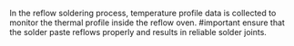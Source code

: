 In the reflow soldering process, temperature profile data is collected to monitor the thermal profile inside the reflow oven. 
	#important ensure that the solder paste reflows properly and results in reliable solder joints.
